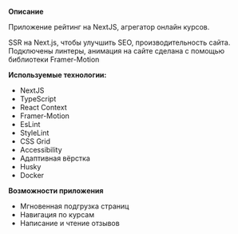 **Описание**

Приложение рейтинг на NextJS, агрегатор онлайн курсов.

SSR на Next.js, чтобы улучшить SEO, производительность сайта. Подключены линтеры, анимация на сайте сделана с помощью библиотеки Framer-Motion

**Используемые технологии:**

- NextJS
- TypeScript
- React Context
- Framer-Motion
- EsLint
- StyleLint
- CSS Grid
- Accessibility
- Адаптивная вёрстка
- Husky
- Docker


**Возможности приложения**

- Мгновенная подгрузка страниц
- Навигация по курсам
- Написание и чтение отзывов
